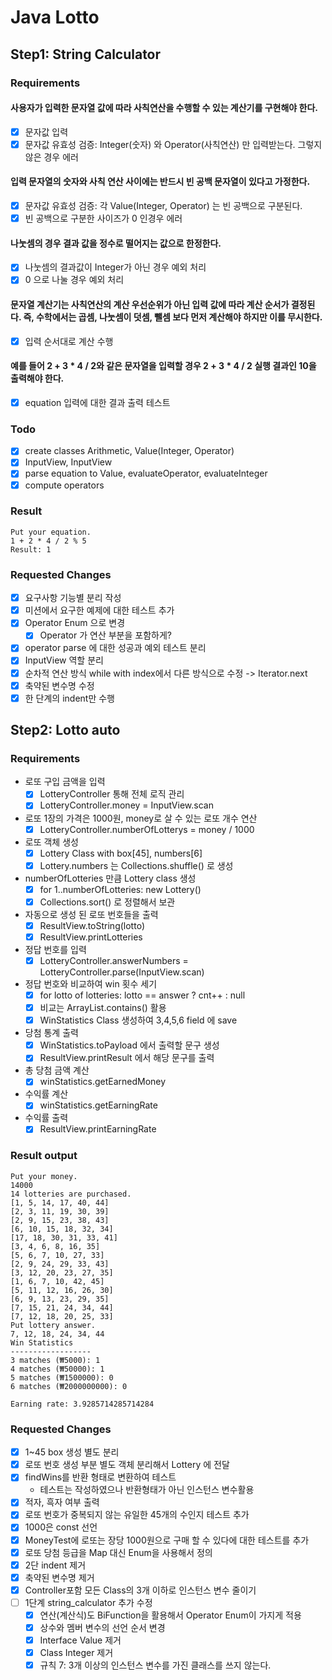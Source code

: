 # Java Lotto

## Step1: String Calculator

### Requirements

#### 사용자가 입력한 문자열 값에 따라 사칙연산을 수행할 수 있는 계산기를 구현해야 한다.

- [x] 문자값 입력
- [x] 문자값 유효성 검증: Integer(숫자) 와 Operator(사칙연산) 만 입력받는다. 그렇지 않은 경우 에러

#### 입력 문자열의 숫자와 사칙 연산 사이에는 반드시 빈 공백 문자열이 있다고 가정한다.

- [x] 문자값 유효성 검증: 각 Value(Integer, Operator) 는 빈 공백으로 구분된다.
- [x] 빈 공백으로 구분한 사이즈가 0 인경우 에러

#### 나눗셈의 경우 결과 값을 정수로 떨어지는 값으로 한정한다.

- [x] 나눗셈의 결과값이 Integer가 아닌 경우 예외 처리
- [x] 0 으로 나눌 경우 예외 처리

#### 문자열 계산기는 사칙연산의 계산 우선순위가 아닌 입력 값에 따라 계산 순서가 결정된다. 즉, 수학에서는 곱셈, 나눗셈이 덧셈, 뺄셈 보다 먼저 계산해야 하지만 이를 무시한다.

- [x] 입력 순서대로 계산 수행

#### 예를 들어 2 + 3 * 4 / 2와 같은 문자열을 입력할 경우 2 + 3 * 4 / 2 실행 결과인 10을 출력해야 한다.

- [x] equation 입력에 대한 결과 출력 테스트

### Todo

- [x] create classes Arithmetic, Value(Integer, Operator)
- [x] InputView, InputView
- [x] parse equation to Value, evaluateOperator, evaluateInteger
- [x] compute operators

### Result

```
Put your equation.
1 + 2 * 4 / 2 % 5
Result: 1
```

### Requested Changes

- [x] 요구사항 기능별 분리 작성
- [x] 미션에서 요구한 예제에 대한 테스트 추가
- [x] Operator Enum 으로 변경
    - [x] Operator 가 연산 부분을 포함하게?
- [x] operator parse 에 대한 성공과 예외 테스트 분리
- [x] InputView 역할 분리
- [x] 순차적 연산 방식 while with index에서 다른 방식으로 수정 -> Iterator.next
- [x] 축약된 변수명 수정
- [x] 한 단계의 indent만 수행

## Step2: Lotto auto

### Requirements

- 로또 구입 금액을 입력
    - [x] LotteryController 통해 전체 로직 관리
    - [x] LotteryController.money = InputView.scan
- 로또 1장의 가격은 1000원, money로 살 수 있는 로또 개수 연산
    - [x] LotteryController.numberOfLotterys = money / 1000
- 로또 객체 생성
    - [x] Lottery Class with box[45], numbers[6]
    - [x] Lottery.numbers 는 Collections.shuffle() 로 생성
- numberOfLotteries 만큼 Lottery class 생성
    - [x] for 1..numberOfLotteries: new Lottery()
    - [x] Collections.sort() 로 정렬해서 보관
- 자동으로 생성 된 로또 번호들을 출력
    - [x] ResultView.toString(lotto)
    - [x] ResultView.printLotteries
- 정답 번호를 입력
    - [x] LotteryController.answerNumbers = LotteryController.parse(InputView.scan)
- 정답 번호와 비교하여 win 횟수 세기
    - [x] for lotto of lotteries: lotto == answer ? cnt++ : null
    - [x] 비교는 ArrayList.contains() 활용
    - [x] WinStatistics Class 생성하여 3,4,5,6 field 에 save
- 당첨 통계 출력
    - [x] WinStatistics.toPayload 에서 출력할 문구 생성
    - [x] ResultView.printResult 에서 해당 문구를 출력
- 총 당첨 금액 계산
    - [x] winStatistics.getEarnedMoney
- 수익률 계산
    - [x] winStatistics.getEarningRate
- 수익률 출력
    - [x] ResultView.printEarningRate

### Result output

```
Put your money.
14000
14 lotteries are purchased.
[1, 5, 14, 17, 40, 44]
[2, 3, 11, 19, 30, 39]
[2, 9, 15, 23, 38, 43]
[6, 10, 15, 18, 32, 34]
[17, 18, 30, 31, 33, 41]
[3, 4, 6, 8, 16, 35]
[5, 6, 7, 10, 27, 33]
[2, 9, 24, 29, 33, 43]
[3, 12, 20, 23, 27, 35]
[1, 6, 7, 10, 42, 45]
[5, 11, 12, 16, 26, 30]
[6, 9, 13, 23, 29, 35]
[7, 15, 21, 24, 34, 44]
[7, 12, 18, 20, 25, 33]
Put lottery answer.
7, 12, 18, 24, 34, 44
Win Statistics
------------------
3 matches (₩5000): 1
4 matches (₩50000): 1
5 matches (₩1500000): 0
6 matches (₩2000000000): 0

Earning rate: 3.9285714285714284
```

### Requested Changes
- [x] 1~45 box 생성 별도 분리
- [x] 로또 번호 생성 부분 별도 객체 분리해서 Lottery 에 전달
- [x] findWins를 반환 형태로 변환하여 테스트
  - 테스트는 작성하였으나 반환형태가 아닌 인스턴스 변수활용 
- [x] 적자, 흑자 여부 출력
- [x] 로또 번호가 중복되지 않는 유일한 45개의 수인지 테스트 추가
- [x] 1000은 const 선언
- [x] MoneyTest에 로또는 장당 1000원으로 구매 할 수 있다에 대한 테스트를 추가
- [x] 로또 당첨 등급을 Map 대신 Enum을 사용해서 정의
- [x] 2단 indent 제거
- [x] 축약된 변수명 제거
- [x] Controller포함 모든 Class의 3개 이하로 인스턴스 변수 줄이기
- [ ] 1단계 string_calculator 추가 수정
  - [x] 연산(계산식)도 BiFunction을 활용해서 Operator Enum이 가지게 적용
  - [x] 상수와 멤버 변수의 선언 순서 변경
  - [x] Interface Value 제거 
  - [x] Class Integer 제거
  - [x] 규칙 7: 3개 이상의 인스턴스 변수를 가진 클래스를 쓰지 않는다.
